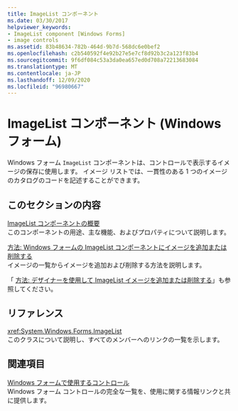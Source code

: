 ```yaml
---
title: ImageList コンポーネント
ms.date: 03/30/2017
helpviewer_keywords:
- ImageList component [Windows Forms]
- image controls
ms.assetid: 83b48634-782b-464d-9b7d-568dc6e0bef2
ms.openlocfilehash: c2b540592f4e92b27e5e7cf8d92b3c2a123f83b4
ms.sourcegitcommit: 9f6df084c53a3da0ea657ed0d708a72213683084
ms.translationtype: MT
ms.contentlocale: ja-JP
ms.lasthandoff: 12/09/2020
ms.locfileid: "96980667"
---
```

# <a name="imagelist-component-windows-forms"></a>ImageList コンポーネント (Windows フォーム)
Windows フォーム `ImageList` コンポーネントは、コントロールで表示するイメージの保存に使用します。 イメージ リストでは、一貫性のある 1 つのイメージのカタログのコードを記述することができます。  
  
## <a name="in-this-section"></a>このセクションの内容  
 [ImageList コンポーネントの概要](imagelist-component-overview-windows-forms.md)  
 このコンポーネントの用途、主な機能、およびプロパティについて説明します。  
  
 [方法: Windows フォームの ImageList コンポーネントにイメージを追加または削除する](how-to-add-or-remove-images-with-the-windows-forms-imagelist-component.md)  
 イメージの一覧からイメージを追加および削除する方法を説明します。  
  
 「 [方法: デザイナーを使用して ImageList イメージを追加または削除する](how-to-add-or-remove-imagelist-images-with-the-designer.md)」も参照してください。  
  
## <a name="reference"></a>リファレンス  
 <xref:System.Windows.Forms.ImageList>  
 このクラスについて説明し、すべてのメンバーへのリンクの一覧を示します。  
  
## <a name="related-sections"></a>関連項目  
 [Windows フォームで使用するコントロール](controls-to-use-on-windows-forms.md)  
 Windows フォーム コントロールの完全な一覧を、使用に関する情報リンクと共に提供します。
